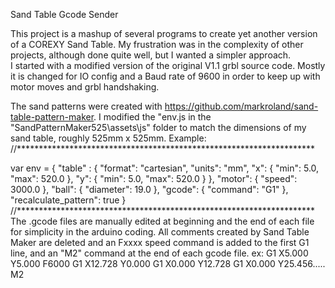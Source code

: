 Sand Table Gcode Sender
 
This project is a mashup of several programs to create yet another version of a COREXY Sand Table.
My frustration was in the complexity of other projects, although done quite well,
but I wanted a simpler approach.  
I started with a modified version of the original V1.1 grbl source code.
Mostly it is changed for IO config and a Baud rate of 9600 in order to keep up with
motor moves and grbl handshaking.

The sand patterns were created with https://github.com/markroland/sand-table-pattern-maker.
I modified the "env.js in the "SandPatternMaker525\assets\js" folder to match the 
dimensions of my sand table, roughly 525mm x 525mm.
Example:
//********************************************************************

var env = {
    "table" : {
        "format": "cartesian",
        "units": "mm",
        "x": {
            "min": 5.0,
            "max": 520.0
        },
        "y": {
            "min": 5.0,
            "max": 520.0
        }
    },
    "motor": {
        "speed": 3000.0
    },
    "ball": {
        "diameter": 19.0
    },
    "gcode": {
        "command": "G1"
    },
    "recalculate_pattern": true
}
//********************************************************************
The .gcode files are manually edited at beginning and the end of each 
file for simplicity in the arduino coding. All comments created by Sand Table Maker
are deleted and an Fxxxx speed command is added to the first G1 line, and an "M2"
command at the end of each gcode file.
ex: 
G1 X5.000 Y5.000 F6000
G1 X12.728 Y0.000
G1 X0.000 Y12.728
G1 X0.000 Y25.456.....
M2







